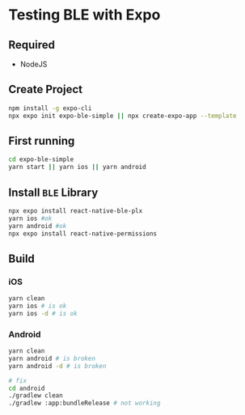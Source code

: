 # Testing BLE with Expo

## Required
- NodeJS

## Create Project
```bash
npm install -g expo-cli
npx expo init expo-ble-simple || npx create-expo-app --template
```

## First running
```bash
cd expo-ble-simple
yarn start || yarn ios || yarn android
```

## Install `BLE` Library
```bash
npx expo install react-native-ble-plx
yarn ios #ok
yarn android #ok
npx expo install react-native-permissions
```

## Build
### iOS
```bash
yarn clean
yarn ios # is ok
yarn ios -d # is ok
```

### Android
```bash
yarn clean
yarn android # is broken
yarn android -d # is broken

# fix
cd android
./gradlew clean
./gradlew :app:bundleRelease # not working
```